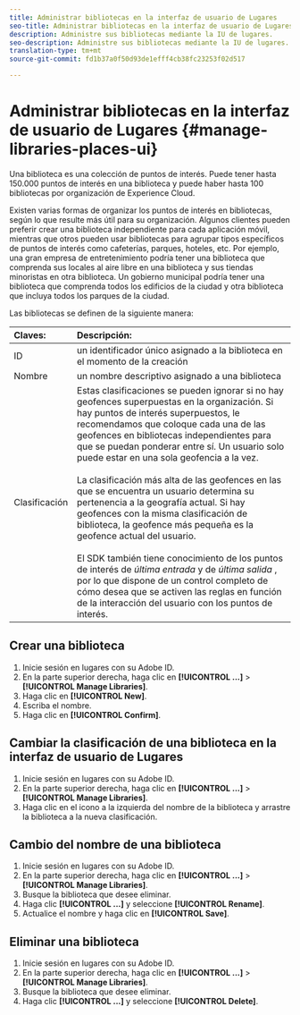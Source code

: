 ```yaml
---
title: Administrar bibliotecas en la interfaz de usuario de Lugares
seo-title: Administrar bibliotecas en la interfaz de usuario de Lugares
description: Administre sus bibliotecas mediante la IU de lugares.
seo-description: Administre sus bibliotecas mediante la IU de lugares.
translation-type: tm+mt
source-git-commit: fd1b37a0f50d93de1efff4cb38fc23253f02d517

---
```



# Administrar bibliotecas en la interfaz de usuario de Lugares {#manage-libraries-places-ui}

Una biblioteca es una colección de puntos de interés. Puede tener hasta 150.000 puntos de interés en una biblioteca y puede haber hasta 100 bibliotecas por organización de Experience Cloud.

Existen varias formas de organizar los puntos de interés en bibliotecas, según lo que resulte más útil para su organización. Algunos clientes pueden preferir crear una biblioteca independiente para cada aplicación móvil, mientras que otros pueden usar bibliotecas para agrupar tipos específicos de puntos de interés como cafeterías, parques, hoteles, etc. Por ejemplo, una gran empresa de entretenimiento podría tener una biblioteca que comprenda sus locales al aire libre en una biblioteca y sus tiendas minoristas en otra biblioteca. Un gobierno municipal podría tener una biblioteca que comprenda todos los edificios de la ciudad y otra biblioteca que incluya todos los parques de la ciudad.

Las bibliotecas se definen de la siguiente manera:

| Claves: | Descripción: |
| :--- | :--- |
| ID | un identificador único asignado a la biblioteca en el momento de la creación |
| Nombre | un nombre descriptivo asignado a una biblioteca |
| Clasificación | Estas clasificaciones se pueden ignorar si no hay geofences superpuestas en la organización. Si hay puntos de interés superpuestos, le recomendamos que coloque cada una de las geofences en bibliotecas independientes para que se puedan ponderar entre sí. Un usuario solo puede estar en una sola geofencia a la vez. <br><br>La clasificación más alta de las geofences en las que se encuentra un usuario determina su pertenencia a la geografía actual. Si hay geofences con la misma clasificación de biblioteca, la geofence más pequeña es la geofence actual del usuario. <br><br>El SDK también tiene conocimiento de los puntos de interés de *última entrada* y de *última salida* , por lo que dispone de un control completo de cómo desea que se activen las reglas en función de la interacción del usuario con los puntos de interés. |

## Crear una biblioteca

1. Inicie sesión en lugares con su Adobe ID.
2. En la parte superior derecha, haga clic en **[!UICONTROL ...]** &gt; **[!UICONTROL Manage Libraries]**.
3. Haga clic en **[!UICONTROL New]**.
4. Escriba el nombre.
5. Haga clic en **[!UICONTROL Confirm]**.

## Cambiar la clasificación de una biblioteca en la interfaz de usuario de Lugares

1. Inicie sesión en lugares con su Adobe ID.
2. En la parte superior derecha, haga clic en **[!UICONTROL ...]** &gt; **[!UICONTROL Manage Libraries]**.
3. Haga clic en el icono a la izquierda del nombre de la biblioteca y arrastre la biblioteca a la nueva clasificación.

## Cambio del nombre de una biblioteca

1. Inicie sesión en lugares con su Adobe ID.
2. En la parte superior derecha, haga clic en **[!UICONTROL ...]** &gt; **[!UICONTROL Manage Libraries]**.
3. Busque la biblioteca que desee eliminar.
4. Haga clic **[!UICONTROL ...]** y seleccione **[!UICONTROL Rename]**.
5. Actualice el nombre y haga clic en **[!UICONTROL Save]**.

## Eliminar una biblioteca

1. Inicie sesión en lugares con su Adobe ID.
2. En la parte superior derecha, haga clic en **[!UICONTROL ...]** &gt; **[!UICONTROL Manage Libraries]**.
3. Busque la biblioteca que desee eliminar.
4. Haga clic **[!UICONTROL ...]** y seleccione **[!UICONTROL Delete]**.

